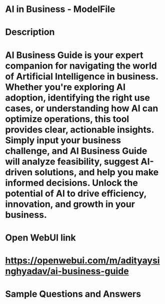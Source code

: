 # AI in Business - ModelFile 
# Description
# AI Business Guide is your expert companion for navigating the world of Artificial Intelligence in business. Whether you're exploring AI adoption, identifying the right use cases, or understanding how AI can optimize operations, this tool provides clear, actionable insights. Simply input your business challenge, and AI Business Guide will analyze feasibility, suggest AI-driven solutions, and help you make informed decisions. Unlock the potential of AI to drive efficiency, innovation, and growth in your business.
# Open WebUI link
# https://openwebui.com/m/adityaysinghyadav/ai-business-guide
# Sample Questions and Answers
